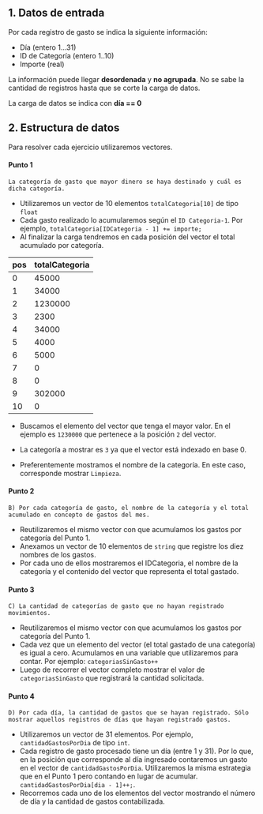 ## 1. Datos de entrada

Por cada registro de gasto se indica la siguiente información:
- Día (entero 1...31)
- ID de Categoría (entero 1..10)
- Importe (real)

La información puede llegar **desordenada** y **no agrupada**. No se sabe la cantidad de registros hasta que se corte la carga de datos.

La carga de datos se indica con **día == 0**

## 2. Estructura de datos

Para resolver cada ejercicio utilizaremos vectores.

#### Punto 1
```La categoría de gasto que mayor dinero se haya destinado y cuál es dicha categoría.```

- Utilizaremos un vector de 10 elementos ```totalCategoria[10]``` de tipo ```float```
- Cada gasto realizado lo acumularemos según el ```ID Categoria-1```. Por ejemplo, ```totalCategoria[IDCategoria - 1] += importe;```
- Al finalizar la carga tendremos en cada posición del vector el total acumulado por categoría.

| pos | totalCategoria |
| --- | -------------- |
| 0   | 45000          |
| 1   | 34000          |
| 2   | 1230000        |
| 3   | 2300           |
| 4   | 34000          |
| 5   | 4000           |
| 6   | 5000           |
| 7   | 0              |
| 8   | 0              |
| 9   | 302000         |
| 10  | 0              |

- Buscamos el elemento del vector que tenga el mayor valor. En el ejemplo es ```1230000``` que pertenece a la posición ``2`` del vector.

- La categoría a mostrar es ```3``` ya que el vector está indexado en base 0.

- Preferentemente mostramos el nombre de la categoría. En este caso, corresponde mostrar ```Limpieza```.

#### Punto 2

```B) Por cada categoría de gasto, el nombre de la categoría y el total acumulado en concepto de gastos del mes.```

- Reutilizaremos el mismo vector con que acumulamos los gastos por categoría del Punto 1.
- Anexamos un vector de 10 elementos de ```string``` que registre los diez nombres de los gastos.
- Por cada uno de ellos mostraremos el IDCategoria, el nombre de la categoría y el contenido del vector que representa el total gastado.

#### Punto 3
```C) La cantidad de categorías de gasto que no hayan registrado movimientos.```

- Reutilizaremos el mismo vector con que acumulamos los gastos por categoría del Punto 1.
- Cada vez que un elemento del vector (el total gastado de una categoría) es igual a cero. Acumulamos en una variable que utilizaremos para contar. Por ejemplo: ```categoriasSinGasto++```
- Luego de recorrer el vector completo mostrar el valor de ```categoriasSinGasto``` que registrará la cantidad solicitada.

#### Punto 4
````D) Por cada día, la cantidad de gastos que se hayan registrado. Sólo mostrar aquellos registros de días que hayan registrado gastos.````

- Utilizaremos un vector de 31 elementos. Por ejemplo, ```cantidadGastosPorDia``` de tipo ```int```.
- Cada registro de gasto procesado tiene un día (entre 1 y 31). Por lo que, en la posición que corresponde al día ingresado contaremos un gasto en el vector de ```cantidadGastosPorDia```. Utilizaremos la misma estrategia que en el Punto 1 pero contando en lugar de acumular. ```cantidadGastosPorDia[dia - 1]++;```.
- Recorremos cada uno de los elementos del vector mostrando el número de día y la cantidad de gastos contabilizada.